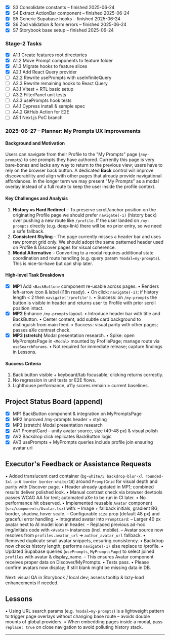 - [x] S3 Consolidate constants – finished 2025-06-24
- [x] S4 Extract ActionBar component – finished 2025-06-24
- [x] S5 Generic Supabase hooks – finished 2025-06-24
- [x] S6 Zod validation & form errors – finished 2025-06-24
- [x] S7 Storybook base setup – finished 2025-06-24

### Stage-2 Tasks
- [x] A1.1 Create features root directories
- [x] A1.2 Move Prompt components to feature folder
- [x] A1.3 Migrate hooks to feature slices
- [x] A2.1 Add React Query provider
- [ ] A2.2 Rewrite usePrompts with useInfiniteQuery
- [ ] A2.3 Rewrite remaining hooks to React Query
- [ ] A3.1 Vitest + RTL basic setup
- [ ] A3.2 FilterPanel unit tests
- [ ] A3.3 usePrompts hook tests
- [ ] A4.1 Cypress install & sample spec
- [ ] A4.2 GitHub Action for E2E
- [ ] A5.1 Next.js PoC branch

### 2025-06-27 – Planner: My Prompts UX Improvements

#### Background and Motivation
Users can navigate from their Profile to the "My Prompts" page (`/my-prompts`) to see prompts they have authored.  Currently this page is very bare-bones and lacks any way to return to the previous view; users have to rely on the browser back button.  A dedicated **Back** control will improve discoverability and align with other pages that already provide navigational affordances.  In the longer term we may present "My Prompts" as a modal overlay instead of a full route to keep the user inside the profile context.

#### Key Challenges and Analysis
1. **History vs Hard Redirect** – To preserve scroll/anchor position on the originating Profile page we should prefer `navigate(-1)` (history back) over pushing a new route like `/profile`.  If the user landed on `/my-prompts` directly (e.g. deep-link) there will be no prior entry, so we need a safe fallback.
2. **Consistent Styling** – The page currently misses a header bar and uses raw prompt grid only.  We should adopt the same patterned header used on Profile & Discover pages for visual coherence.
3. **Modal Alternative** – Converting to a modal requires additional state coordination and route handling (e.g. query param `?modal=my-prompts`).  This is nice-to-have but can ship later.

#### High-level Task Breakdown
- [x] **MP1** Add `<BackButton>` component re-usable across pages.
    • Renders left-arrow icon & label (i18n ready).
    • On click: `navigate(-1)`; if history length < 2 then `navigate('/profile')`.
    • Success: on `/my-prompts` the button is visible in header and returns user to Profile with prior scroll position intact.
- [x] **MP2** Enhance `/my-prompts` layout.
    • Introduce header bar with title and BackButton.
    • Center content, add subtle card background to distinguish from main feed.
    • Success: visual parity with other pages; passes aXe contrast check.
- [x] **MP3 (stretch)** Modal presentation research.
    • Spike: open MyPromptsPage in `<Modal>` mounted by ProfilePage; manage route via `useSearchParams`.
    • Not required for immediate release; capture findings in Lessons.

#### Success Criteria
1. Back button visible + keyboard/tab focusable; clicking returns correctly.
2. No regression in unit tests or E2E flows.
3. Lighthouse performance, a11y scores remain ≥ current baselines.

## Project Status Board (append)
- [x] MP1 BackButton component & integration on MyPromptsPage
- [x] MP2 Improved /my-prompts header + styling
- [x] MP3 (stretch) Modal presentation research
- [x] AV1 PromptCard – unify avatar source, size (40-48 px) & visual polish
- [x] AV2 Backdrop click replicates BackButton logic
- [x] AV3 usePrompts + MyPrompts queries include profile join ensuring avatar url

## Executor's Feedback or Assistance Requests
• Added translucent card container (`bg-white/5 backdrop-blur-xl rounded-3xl p-6 border border-white/10`) around `PromptGrid` for visual depth and parity with Discover page.
• Header already updated in MP1; combined results deliver polished look.
• Manual contrast check via browser devtools passes WCAG AA for text; automated aXe to be run in CI later.
• No performance hit observed.
• Implemented reusable `Avatar` component (`src/components/Avatar.tsx`) with:
  – Image + fallback initials, gradient BG, border, shadow, hover scale.
  – Configurable `size` prop (default 48 px) and graceful error handling.
• Integrated avatar into `PromptCard`:
  – Larger 40 px avatar next to AI model icon in header.
  – Replaced previous ad-hoc img/initials code with `<Avatar>` instances (incl. mobile).
  – Avatar source now resolves from `profiles.avatar_url` ➜ `author_avatar_url` fallback.
• Removed duplicate small avatar snippets, ensuring consistency.
• Backdrop now checks history length; performs `navigate(-1)` else replace to /profile.
• Updated Supabase queries (`usePrompts`, `MyPromptsPage`) to select joined `profiles` with avatar & display_name.
  – This ensures Avatar component receives proper data on Discover/MyPrompts.
• Tests pass.
• Please confirm avatars now display; if still blank might be missing data in DB.

Next: visual QA in Storybook / local dev; assess tooltip & lazy-load enhancements if needed.

## Lessons
• Using URL search params (e.g. `?modal=my-prompts`) is a lightweight pattern to trigger page overlays without changing base route – avoids double mounts of global providers.
• When embedding pages inside a modal, pass `replace: true` on close navigation to avoid polluting history stack.

------------------------------------------------------------------------------------
